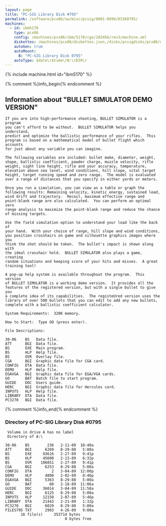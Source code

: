 ```yaml
---
layout: page
title: "PC-SIG Library Disk #795"
permalink: /software/pcx86/sw/misc/pcsig/0001-0999/DISK0795/
machines:
  - id: ibm5170
    type: pcx86
    config: /machines/pcx86/ibm/5170/cga/1024kb/rev3/machine.xml
    diskettes: /machines/pcx86/diskettes.json,/disks/pcsigdisks/pcx86/diskettes.json
    autoGen: true
    autoMount:
      B: "PC-SIG Library Disk 0795"
    autoType: $date\r$time\rB:\rDIR\r
---
```


{% include machine.html id="ibm5170" %}

{% comment %}info_begin{% endcomment %}

## Information about "BULLET SIMULATOR DEMO VERSION"

    If you are into high-performance shooting, BULLET SIMULATOR is a program
    you can't afford to be without.  BULLET SIMULATOR helps you understand,
    predict and optimize the ballistic performance of your rifles.  This
    program is based on a mathematical model of bullet flight which accounts
    for just about any variable you can imagine.
    
    The following variables are included: bullet make, diameter, weight,
    shape, ballistic coefficient, powder charge, muzzle velocity, rifle
    weight, sight line height, rifle and your accuracy, temperature,
    elevation above sea level, wind conditions, hill slope, vital target
    height, target running speed and zero range.  The model is evaluated
    over a range of distances that you specify in either yards or meters.
    
    Once you run a simulation, you can view as a table or graph the
    following results: Remaining velocity, kinetic energy, sustained lead,
    wind drift and trajectory.  Recoil, maximum effective range and
    point-blank range are also calculated.  You can perform an optimal zero
    range analysis to maximize the point-blank range and reduce the chance
    of missing targets.
    
    Use the field simulation option to understand your load like the back of
    your hand.  With your choice of range, hill slope and wind conditions,
    you position crosshairs on game and silhouette graphics images where you
    think the shot should be taken.  The bullet's impact is shown along with
    the ideal crosshair hold.  BULLET SIMULATOR also plays a game, creating
    random situations and keeping score of your hits and misses.  A great
    training tool!
    
    A pop-up help system is available throughout the program.  This version
    of BULLET SIMULATOR is a working demo version.  It provides all the
    features of the registered version, but with a single bullet to give you
    a complete idea of its capabilities.  The registeUred version uses the
    library of over 500 bullets that you can edit to add any new bullets,
    complete with a ballistic coefficient calculator.
    
    System Requirements:  320K memory.
    
    How to Start:  Type GO (press enter).
    
    File Descriptions:
    
    30-06    BS   Data file.
    ATT      BGI  Data file.
    BS       EXE  Main program.
    BS       HLP  Help file.
    BS       OVR  Overlay file.
    CGA      BGI  Graphic data file for CGA card.
    CONFIG   DTA  Data file.
    DEMO     HLP  Help file.
    EGAVGA   BGI  Graphic data file for EGA/VGA cards.
    GO       BAT  Batch file to start program.
    GUIDE    DOC  Users guide.
    HERC     BGI  Graphic data file for Hercules card.
    INPUTS   HLP  Help file.
    LIBRARY  DTA  Data file.
    PC3270   BGI  Data file.
{% comment %}info_end{% endcomment %}


### Directory of PC-SIG Library Disk #0795

     Volume in drive A has no label
     Directory of A:\

    30-06    BS        236   2-11-89  10:40a
    ATT      BGI      6269   8-29-88   5:00a
    BS       EXE     93616   2-27-89   9:41p
    BS       HLP     45600   2-13-89   6:32p
    BS       OVR    106851   2-27-89   9:41p
    CGA      BGI      6253   8-29-88   5:00a
    CONFIG   DTA         2   3-04-89  12:00p
    DEMO     HLP      4800   2-02-89   8:46p
    EGAVGA   BGI      5363   8-29-88   5:00a
    GO       BAT        60   2-18-89  11:06a
    GUIDE    DOC     36014   3-04-89  11:58a
    HERC     BGI      6125   8-29-88   5:00a
    INPUTS   HLP     12150   2-07-89   5:46p
    LIBRARY  DTA     21443   2-21-89   1:32p
    PC3270   BGI      6029   8-29-88   5:00a
    FILES795 TXT      2903   4-26-89   9:00a
           16 file(s)     353714 bytes
                               0 bytes free
